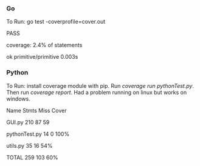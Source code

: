 ### Go
To Run: go test -coverprofile=cover.out

PASS

coverage: 2.4% of statements

ok      primitive/primitive     0.003s

### Python 

To Run: install coverage module with pip. Run *coverage run pythonTest.py*. Then run *coverage report*. Had a problem running on linux but works on windows.

Name            Stmts   Miss  Cover

GUI.py            210     87    59

pythonTest.py      14      0   100%

utils.py           35     16    54%

TOTAL             259    103    60%




